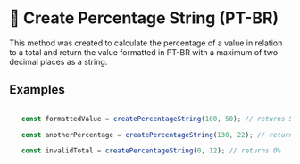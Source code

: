# 🧰 Create Percentage String (PT-BR)


This method was created to calculate the percentage of a value in relation to a total and return the value formatted in PT-BR with a maximum of two decimal places as a string.

## Examples

```javascript
   
   const formattedValue = createPercentageString(100, 50); // returns 50%

   const anotherPercentage = createPercentageString(130, 22); // returns 16,92%

   const invalidTotal = createPercentageString(0, 12); // returns 0%

```
